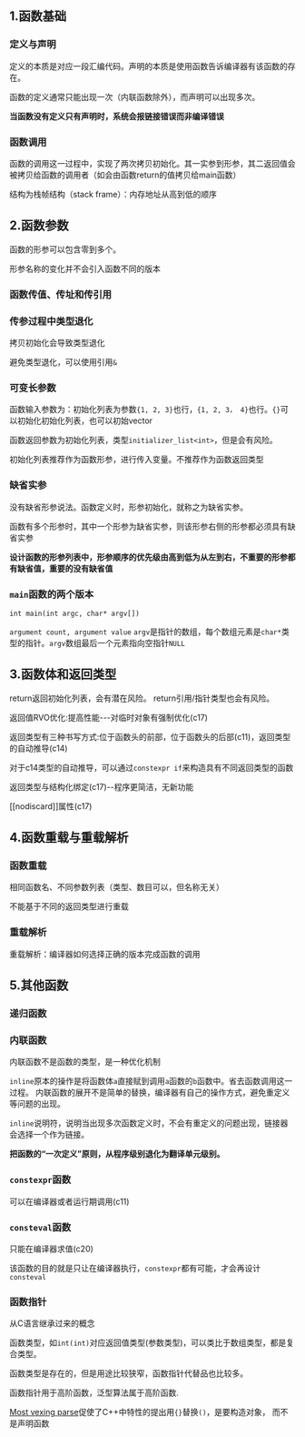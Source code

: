 ## 1.函数基础
### 定义与声明
定义的本质是对应一段汇编代码。声明的本质是使用函数告诉编译器有该函数的存在。

函数的定义通常只能出现一次（内联函数除外），而声明可以出现多次。

**当函数没有定义只有声明时，系统会报链接错误而非编译错误**

### 函数调用
函数的调用这一过程中，实现了两次拷贝初始化。其一实参到形参，其二返回值会被拷贝给函数的调用者（如会由函数return的值拷贝给main函数）

结构为栈帧结构（stack frame）：内存地址从高到低的顺序



## 2.函数参数
函数的形参可以包含零到多个。

形参名称的变化并不会引入函数不同的版本



### 函数传值、传址和传引用

### 传参过程中类型退化
拷贝初始化会导致类型退化

避免类型退化，可以使用引用`&`

### 可变长参数
函数输入参数为：初始化列表为参数`{1, 2, 3}`也行，`{1, 2, 3， 4}`也行。`{}`可以初始化初始化列表，也可以初始vector

函数返回参数为初始化列表，类型`initializer_list<int>`，但是会有风险。

初始化列表推荐作为函数形参，进行传入变量。不推荐作为函数返回类型

### 缺省实参
没有缺省形参说法。函数定义时，形参初始化，就称之为缺省实参。

函数有多个形参时，其中一个形参为缺省实参，则该形参右侧的形参都必须具有缺省实参

**设计函数的形参列表中，形参顺序的优先级由高到低为从左到右，不重要的形参都有缺省值，重要的没有缺省值**

### `main`函数的两个版本
`int main(int argc, char* argv[])`

`argument count, argument value` `argv`是指针的数组，每个数组元素是`char*`类型的指针。`argv`数组最后一个元素指向空指针`NULL`

## 3.函数体和返回类型

return返回初始化列表，会有潜在风险。 return引用/指针类型也会有风险。

返回值RVO优化:提高性能---对临时对象有强制优化(c17)

返回类型有三种书写方式:位于函数头的前部，位于函数头的后部(c11)，返回类型的自动推导(c14)

对于c14类型的自动推导，可以通过`constexpr if`来构造具有不同返回类型的函数

返回类型与结构化绑定(c17)--程序更简洁，无新功能

[[nodiscard]]属性(c17)

## 4.函数重载与重载解析
### 函数重载

相同函数名、不同参数列表（类型、数目可以，但名称无关）

不能基于不同的返回类型进行重载

### 重载解析

重载解析：编译器如何选择正确的版本完成函数的调用


## 5.其他函数
### 递归函数

### 内联函数
内联函数不是函数的类型，是一种优化机制

`inline`原本的操作是将函数体`a`直接赋到调用`a`函数的`b`函数中。省去函数调用这一过程。
内联函数的展开不是简单的替换，编译器有自己的操作方式，避免重定义等问题的出现。

`inline`说明符，说明当出现多次函数定义时，不会有重定义的问题出现，链接器会选择一个作为链接。

**把函数的“一次定义”原则，从程序级别退化为翻译单元级别。**

### `constexpr`函数
可以在编译器或者运行期调用(c11)

### `consteval`函数
只能在编译器求值(c20)

该函数的目的就是只让在编译器执行，`constexpr`都有可能，才会再设计`consteval`

### 函数指针
从C语言继承过来的概念

函数类型，如`int(int)`对应返回值类型(参数类型)，可以类比于数组类型，都是复合类型。

函数类型是存在的，但是用途比较狭窄，函数指针代替品也比较多。

函数指针用于高阶函数，泛型算法属于高阶函数.

[Most vexing parse](https://en.wikipedia.org/wiki/Most_vexing_parse)促使了C++中特性的提出用`{}`替换`()`，是要构造对象，
而不是声明函数
 